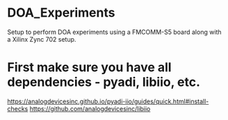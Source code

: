 # DOA_Experiments
Setup to perform DOA experiments using a FMCOMM-S5 board along with a Xilinx Zync 702 setup. 
# First make sure you have all dependencies - pyadi, libiio, etc. 
https://analogdevicesinc.github.io/pyadi-iio/guides/quick.html#install-checks
https://github.com/analogdevicesinc/libiio


